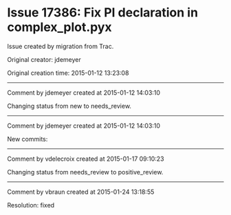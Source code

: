 # Issue 17386: Fix PI declaration in complex_plot.pyx

Issue created by migration from Trac.

Original creator: jdemeyer

Original creation time: 2015-01-12 13:23:08




---

Comment by jdemeyer created at 2015-01-12 14:03:10

Changing status from new to needs_review.


---

Comment by jdemeyer created at 2015-01-12 14:03:10

New commits:


---

Comment by vdelecroix created at 2015-01-17 09:10:23

Changing status from needs_review to positive_review.


---

Comment by vbraun created at 2015-01-24 13:18:55

Resolution: fixed
